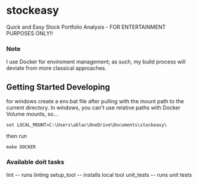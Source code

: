 # stockeasy
Quick and Easy Stock Portfolio Analysis - FOR ENTERTAINMENT PURPOSES ONLY!!

### Note
I use Docker for enviroment management; as such, my build process will deviate from more classical approaches. 

## Getting Started Developing
for windows create a env.bat file after pulling with the mount path to the current directory. In windows, you can't use relative paths with Docker Volume mounts, so...

```
set LOCAL_MOUNT=C:\Users\ablac\OneDrive\Documents\stockeasy\
```

then run

```
make DOCKER
```

### Available doit tasks
lint            -- runs linting
setup_tool      -- installs local tool
unit_tests      -- runs unit tests
